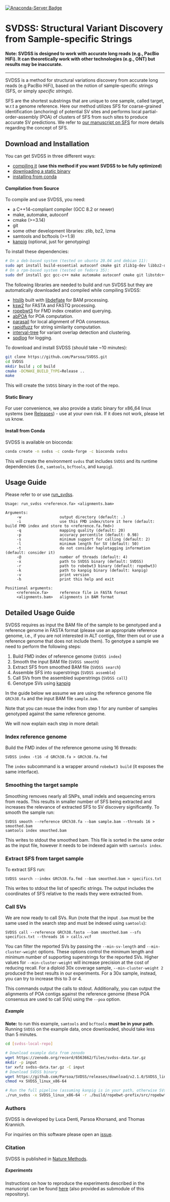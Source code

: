 [![Anaconda-Server Badge](https://anaconda.org/bioconda/svdss/badges/version.svg)](https://anaconda.org/bioconda/svdss)

# SVDSS: Structural Variant Discovery from Sample-specific Strings

#### Note: SVDSS is designed to work with accurate long reads (e.g., PacBio HiFi). It can theoretically work with other technologies (e.g., ONT) but results may be inaccurate.

---

SVDSS is a method for structural variations discovery from accurate long reads (e.g PacBio HiFi), based on the notion of sample-specific strings (SFS, or simply _specific strings_).

SFS are the shortest substrings that are unique to one sample, called target, w.r.t a genome reference. Here our method utilizes SFS for coarse-grained identification (anchoring) of potential SV sites and performs local partial-order-assembly (POA) of clusters of SFS from such sites to produce accurate SV predictions. We refer to [our manuscript on SFS](https://doi.org/10.1093/bioadv/vbab005) for more details regarding the concept of SFS.

## Download and Installation

You can get SVDSS in three different ways:
* [compiling it](#compilation-from-source) (**use this method if you want SVDSS to be fully optimized**)
* [downloading a static binary](#static-binary)
* [installing from conda](#install-from-conda)

#### Compilation from Source
To compile and use SVDSS, you need:
* a C++14-compliant compiler (GCC 8.2 or newer)
* make, automake, autoconf
* cmake (>=3.14)
* git
* some other development libraries: zlib, bz2, lzma
* samtools and bcftools (>=1.9)
* [kanpig](https://github.com/ACEnglish/kanpig) (optional, just for genotyping)

To install these dependencies:
```bash
# On a deb-based system (tested on ubuntu 20.04 and debian 11):
sudo apt install build-essential autoconf cmake git zlib1g-dev libbz2-dev liblzma-dev samtools bcftools
# On a rpm-based system (tested on fedora 35):
sudo dnf install gcc gcc-c++ make automake autoconf cmake git libstdc++-static zlib-devel bzip2-devel xz-devel samtools bcftools
```

The following libraries are needed to build and run SVDSS but they are automatically downloaded and compiled while compiling SVDSS:
* [htslib](https://github.com/samtools/htslib) built with [libdeflate](https://github.com/ebiggers/libdeflate) for BAM processing.
* [ksw2](https://github.com/lh3/ksw2) for FASTA and FASTQ processing.
* [ropebwt3](https://github.com/lh3/ropebwt3) for FMD index creation and querying.
* [abPOA](https://github.com/yangao07/abPOA) for POA computation.
* [parasail](https://github.com/jeffdaily/parasail) for local alignment of POA consensus.
* [rapidfuzz](https://github.com/maxbachmann/rapidfuzz-cpp) for string similarity computation.
* [interval-tree](https://github.com/5cript/interval-tree) for variant overlap detection and clustering.
* [spdlog](https://github.com/gabime/spdlog) for logging.

To download and install SVDSS (should take ~10 minutes):
```bash
git clone https://github.com/Parsoa/SVDSS.git
cd SVDSS 
mkdir build ; cd build
cmake -DCMAKE_BUILD_TYPE=Release ..
make
```
This will create the `SVDSS` binary in the root of the repo.

#### Static Binary
For user convenience, we also provide a static binary for x86_64 linux systems (see [Releases](https://github.com/Parsoa/SVDSS/releases/latest)) - use at your own risk. If it does not work, please let us know.

#### Install from Conda
SVDSS is available on bioconda:
```bash
conda create -n svdss -c conda-forge -c bioconda svdss
```
This will create the environment `svdss` that includes `SVDSS` and its runtime dependencies (i.e., `samtools`, `bcftools`, and `kanpig`).

## Usage Guide
Please refer to or use [run_svdss](run_svdss).

```
Usage: run_svdss <reference.fa> <alignments.bam>

Arguments:
     -w                 output directory (default: .)
     -i                 use this FMD index/store it here (default: build FMD index and store to <reference.fa.fmd>)
     -q                 mapping quality (default: 20)
     -p                 accuracy percentile (default: 0.98)
     -s                 minimum support for calling (default: 2)
     -l                 minimum length for SV (default: 50)
     -t                 do not consider haplotagging information (default: consider it)
     -@                 number of threads (default: 4)
     -x                 path to SVDSS binary (default: SVDSS)
     -r                 path to robebwt3 binary (default: ropebwt3)
     -k                 path to kanpig binary (default: kanpig)
     -v                 print version
     -h                 print this help and exit

Positional arguments:
     <reference.fa>     reference file in FASTA format
     <alignments.bam>   alignments in BAM format
```

## Detailed Usage Guide
SVDSS requires as input the BAM file of the sample to be genotyped and a reference genome in FASTA format (please use an appropriate reference genome, i.e., if you are not interested in ALT contigs, filter them out or use a reference genome that does not include them). To genotype a sample we need to perform the following steps:

1. Build FMD index of reference genome (`SVDSS index`)
2. Smooth the input BAM file (`SVDSS smooth`)
3. Extract SFS from smoothed BAM file (`SVDSS search`)
4. Assemble SFS into superstrings (`SVDSS assemble`)
5. Call SVs from the assembled superstrings (`SVDSS call`)
6. Genotype SVs using [kanpig](https://github.com/ACEnglish/kanpig)

In the guide below we assume we are using the reference genome file `GRCh38.fa` and the input BAM file `sample.bam`.

Note that you can reuse the index from step 1 for any number of samples genotyped against the same reference genome.

We will now explain each step in more detail:

### Index reference genome

Build the FMD index of the reference genome using 16 threads:

```
SVDSS index -t16 -d GRCh38.fa > GRCh38.fa.fmd
```
The `index` subcommand is a wrapper around `robebwt3 build` (it exposes the same interface).


### Smoothing the target sample

Smoothing removes nearly all SNPs, small indels and sequencing errors from reads. This results in smaller number of SFS being extracted and increases the relevance of extracted SFS to SV discovery significantly. To smooth the sample run:

```
SVDSS smooth --reference GRCh38.fa --bam sample.bam --threads 16 > smoothed.bam
samtools index smoothed.bam
```

This writes to stdout the smoothed bam. This file is sorted in the same order as the input file, however it needs to be indexed again with `samtools index`.

### Extract SFS from target sample

To extract SFS run:

```
SVDSS search --index GRCh38.fa.fmd --bam smoothed.bam > specifics.txt
```

This writes to stdout the list of specific strings. The output includes the coordinates of SFS relative to the reads they were extracted from.


### Call SVs

We are now ready to call SVs. Run (note that the input `.bam` must be the same used in the search step and must be indexed using `samtools`):

```
SVDSS call --reference GRCh38.fasta --bam smoothed.bam --sfs specifics.txt --threads 16 > calls.vcf
```

You can filter the reported SVs by passing the `--min-sv-length` and `--min-cluster-weight` options. These options control the minimum length and minimum number of supporting superstrings for the reported SVs. Higher values for `--min-cluster-weight` will increase precision at the cost of reducing recall. For a diploid 30x coverage sample, `--min-cluster-weight 2` produced the best results in our experiments. For a 30x sample, instead, you can try to increase this to 3 or 4.

This commands output the calls to stdout. Additionally, you can output the alignments of POA contigs against the reference genome (these POA consensus are used to call SVs) using the `--poa` option.

##### Example

**Note:** to run this example, `samtools` and `bcftools` **must be in your path**. Running `SVDSS` on the example data, once downloaded, should take less than 5 minutes.

```bash
cd [svdss-local-repo]

# Download example data from zenodo
wget https://zenodo.org/record/6563662/files/svdss-data.tar.gz
mkdir -p input
tar xvfz svdss-data.tar.gz -C input
# Download SVDSS binary
wget https://github.com/Parsoa/SVDSS/releases/download/v2.1.0/SVDSS_linux_x86-64
chmod +x SVDSS_linux_x86-64

# Run the full pipeline (assuming kanpig is in your path, otherwise SVs won't be genotyped)
./run_svdss -x SVDSS_linux_x86-64 -r ./build/ropebwt-prefix/src/ropebwt/ropebwt3 -w svdss2-output input/22.fa input/22.bam
```

### Authors

SVDSS is developed by Luca Denti, Parsoa Khorsand, and Thomas Krannich.

For inquiries on this software please open an [issue](https://github.com/Parsoa/SVDSS/issues).

### Citation

SVDSS is published in [Nature Methods](https://doi.org/10.1038/s41592-022-01674-1).

##### Experiments
Instructions on how to reproduce the experiments described in the manuscript can be found [here](https://github.com/ldenti/SVDSS-experiments) (also provided as submodule of this repository).
